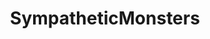 ---
title: SympatheticMonsters
crosslinks:
- youtubefactsbot
- WritingPrompts
- u_imguralbumbot
- comics
- ImaginaryMonsters
- ImaginaryFeels
- ImaginaryArtists
- ArtofHands
- Beetlejuice
- comicbooks
- totallynotrobots
- nicesexygirl
- createthisworld
- FunnyandSad
- Reddit_Narrated
- ImaginaryAww
- ImaginaryDragons
- tmsbmeta
- wholesomememes
- French
---
